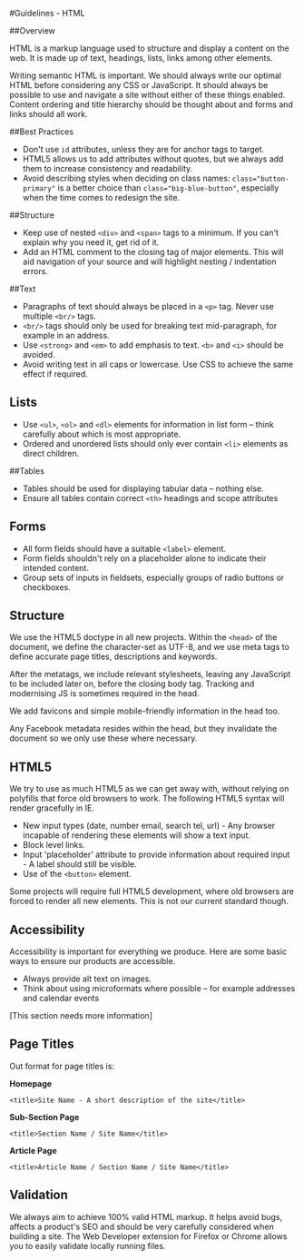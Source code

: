 #Guidelines - HTML

##Overview

HTML is a markup language used to structure and display a content on the web. It is made up of text, headings, lists, links among other elements.

Writing semantic HTML is important. We should always write our optimal HTML before considering any CSS or JavaScript. It should always be possible to use and navigate a site without either of these things enabled. Content ordering and title hierarchy should be thought about and forms and links should all work.


##Best Practices

* Don't use `id` attributes, unless they are for anchor tags to target.
* HTML5 allows us to add attributes without quotes, but we always add them to increase consistency and readability.
* Avoid describing styles when deciding on class names: `class="button-primary"` is a better choice than `class="big-blue-button"`, especially when the time comes to redesign the site.


##Structure

* Keep use of nested `<div>` and `<span>` tags to a minimum. If you can't explain why you need it, get rid of it.
* Add an HTML comment to the closing tag of major elements. This will aid navigation of your source and will highlight nesting / indentation errors.


##Text

* Paragraphs of text should always be placed in a `<p>` tag. Never use multiple `<br/>` tags.
* `<br/>` tags should only be used for breaking text mid-paragraph, for example in an address.
* Use `<strong>` and `<em>` to add emphasis to text. `<b>` and `<i>` should be avoided.
* Avoid writing text in all caps or lowercase. Use CSS to achieve the same effect if required.


## Lists

* Use `<ul>`, `<ol>` and `<dl>` elements for information in list form – think carefully about which is most appropriate.
* Ordered and unordered lists should only ever contain `<li>` elements as direct children.


##Tables

* Tables should be used for displaying tabular data – nothing else.
* Ensure all tables contain correct `<th>` headings and scope attributes


## Forms

* All form fields should have a suitable `<label>` element.
* Form fields shouldn't rely on a placeholder alone to indicate their intended content.
* Group sets of inputs in fieldsets, especially groups of radio buttons or checkboxes.


## Structure

We use the HTML5 doctype in all new projects. Within the `<head>` of the document, we define the character-set as UTF-8, and we use meta tags to define accurate page titles, descriptions and keywords.

After the metatags, we include relevant stylesheets, leaving any JavaScript to be included later on, before the closing body tag. Tracking and modernising JS is sometimes required in the head.

We add favicons and simple mobile-friendly information in the head too.

Any Facebook metadata resides within the head, but they invalidate the document so we only use these where necessary.


## HTML5

We try to use as much HTML5 as we can get away with, without relying on polyfills that force old browsers to work. The following HTML5 syntax will render gracefully in IE.

* New input types (date, number email, search tel, url) - Any browser incapable of rendering these elements will show a text input.
* Block level links.
* Input 'placeholder' attribute to provide information about required input - A label should still be visible.
* Use of the `<button>` element.

Some projects will require full HTML5 development, where old browsers are forced to render all new elements. This is not our current standard though.


## Accessibility

Accessibility is important for everything we produce. Here are some basic ways to ensure our products are accessible.

* Always provide alt text on images.
* Think about using microformats where possible – for example addresses and calendar events

[This section needs more information]


## Page Titles

Out format for page titles is:

**Homepage**

`<title>Site Name - A short description of the site</title>`

**Sub-Section Page**

`<title>Section Name / Site Name</title>`

**Article Page**

`<title>Article Name / Section Name / Site Name</title>`


## Validation

We always aim to achieve 100% valid HTML markup. It helps avoid bugs, affects a product's SEO and should be very carefully considered when building a site. The Web Developer extension for Firefox or Chrome allows you to easily validate locally running files.